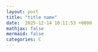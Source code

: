 ```yaml
---
layout: post
title: "title name"
date:  2025-12-14 10:11:53 +0800
mathjax: false
mermaid: false
categories: C
---
```

